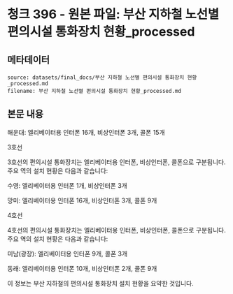 # 청크 396 - 원본 파일: 부산 지하철 노선별 편의시설 통화장치 현황_processed

## 메타데이터

```
source: datasets/final_docs/부산 지하철 노선별 편의시설 통화장치 현황_processed.md
filename: 부산 지하철 노선별 편의시설 통화장치 현황_processed.md
```

## 본문 내용

해운대: 엘리베이터용 인터폰 16개, 비상인터폰 3개, 콜폰 15개

3호선

3호선의 편의시설 통화장치는 엘리베이터용 인터폰, 비상인터폰, 콜폰으로 구분됩니다. 주요 역의 설치 현황은 다음과 같습니다:

수영: 엘리베이터용 인터폰 1개, 비상인터폰 3개

망미: 엘리베이터용 인터폰 16개, 비상인터폰 3개, 콜폰 9개

4호선

4호선의 편의시설 통화장치는 엘리베이터용 인터폰, 비상인터폰, 콜폰으로 구분됩니다. 주요 역의 설치 현황은 다음과 같습니다:

미남(광장): 엘리베이터용 인터폰 9개, 콜폰 3개

동래: 엘리베이터용 인터폰 10개, 비상인터폰 2개, 콜폰 9개

이 정보는 부산 지하철의 편의시설 통화장치 설치 현황을 요약한 것입니다.